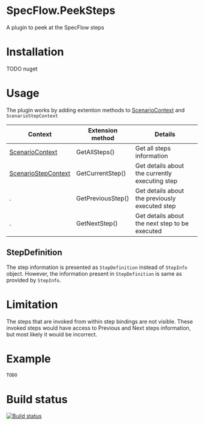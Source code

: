 # SpecFlow.PeekSteps
A plugin to peek at the SpecFlow steps

# Installation 
TODO nuget

# Usage
The plugin works by adding extention methods to [ScenarioContext](https://github.com/techtalk/SpecFlow/wiki/ScenarioContext) and `ScenarioStepContext`

Context | Extension method | Details
--- | --- | ---
[ScenarioContext](https://github.com/techtalk/SpecFlow/wiki/ScenarioContext) | GetAllSteps() | Get all steps information  
[ScenarioStepContext](https://github.com/techtalk/SpecFlow/wiki/ScenarioContext) | GetCurrentStep() | Get details about the currently executing step  
. | GetPreviousStep() | Get details about the previously executed step  
. | GetNextStep() | Get details about the next step to be executed
 
## StepDefinition
The step information is presented as `StepDefinition` instead of `StepInfo` object. However, the information present in `StepDefinition` is same as provided by `StepInfo`. 

# Limitation
The steps that are invoked from within step bindings are not visible. These invoked steps would have access to Previous and Next steps information, but most likely it would be incorrect. 

# Example 

```cs
TODO
```

# Build status

[![Build status](https://ci.appveyor.com/api/projects/status/lp1hh0ylv0j567nl?svg=true)](https://ci.appveyor.com/project/harvinders/specflow-peeksteps)
